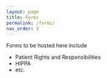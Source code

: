 ```yaml
---
layout: page
title: Forms
permalink: /forms/
nav_order: 3
---
```

Forms to be hosted here include
- Patient Rights and Responsibilities
- HIPPA
- etc.
